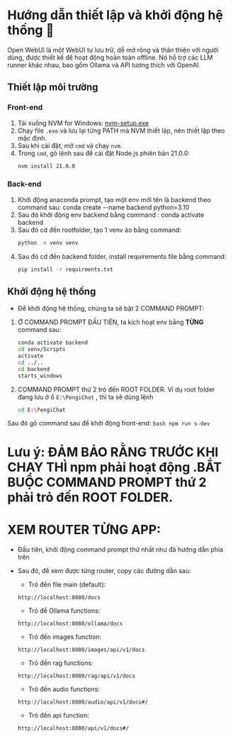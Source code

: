 # Hướng dẫn thiết lập và khởi động hệ thống 👋


Open WebUI là một WebUI tự lưu trữ, dễ mở rộng và thân thiện với người dùng, được thiết kế để hoạt động hoàn toàn offline. Nó hỗ trợ các LLM runner khác nhau, bao gồm Ollama và API tương thích với OpenAI.

## Thiết lập môi trường

### Front-end

1. Tải xuống NVM for Windows: [nvm-setup.exe](https://github.com/coreybutler/nvm-windows/releases/download/1.1.12/nvm-setup.exe)
2. Chạy file `.exe` và lưu lại từng PATH mà NVM thiết lập, nên thiết lập theo mặc định.
3. Sau khi cài đặt, mở `cmd` và chạy `nvm`.
4. Trong `cmd`, gõ lệnh sau để cài đặt Node.js phiên bản 21.0.0:
   ```bash
   nvm install 21.0.0
   ```

### Back-end
1. Khởi động anaconda prompt, tạo một env mới tên là backend theo command sau: conda create --name backend python=3.10
2. Sau đó khởi động env backend bằng command : conda activate backend
3. Sau đó cd đến rootfolder, tạo 1 venv ảo bằng command: 
    ```bash
    python -m venv venv
    ```
4. Sau đó cd đến backend folder, install requirements file bằng command: 
    ```bash
    pip install -r requirments.txt
    ```


## Khởi động hệ thống
- Để khởi động hệ thống, chúng ta sẽ bật 2 COMMAND PROMPT:
1. Ở COMMAND PROMPT ĐẦU TIÊN, ta kích hoạt env bằng **TỪNG** command sau:
    ```bash
    conda activate backend
    cd venv/Scripts
    activate
    cd ../..
    cd backend
    starts_windows
    ```

2. COMMAND PROMPT thứ 2 trỏ đến ROOT FOLDER. Ví dụ root folder đang lưu ở ổ `E:\PengiChat` , thì ta sẽ dùng lệnh
    ```bash
    cd E:\PengiChat
    ```
Sau đó gõ command sau để khởi động front-end:
    ```bash
    npm run s-dev
    ```

# Lưu ý: ĐẢM BẢO RẰNG TRƯỚC KHI CHẠY THÌ npm phải hoạt động .BẮT BUỘC COMMAND PROMPT thứ 2 phải trỏ đến ROOT FOLDER.

# XEM ROUTER TỪNG APP:
* Đầu tiên, khởi động command prompt thứ nhất như đã hướng dẫn phía trên
* Sau đó, để xem được từng router, copy các đường dẫn sau:
  * Trỏ đến file main (default):
  ```text
  http://localhost:8080/docs
  ```
  
  * Trỏ để Ollama functions:
  ```text
  http://localhost:8080/ollama/docs
  ```

  * Trỏ đến images function:
  ```text
  http://localhost:8080/images/api/v1/docs
  ```

  * Trỏ đến rag functions:
  ```text
  http://localhost:8080/rag/api/v1/docs
  ```

  * Trỏ đến audio functions:
  ```text
  http://localhost:8080/audio/api/v1/docs#/
  ```

  * Trỏ đến api function:
  ```text
  http://localhost:8080/api/v1/docs#/
  ```




